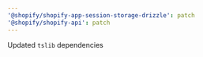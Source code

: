 ```yaml
---
'@shopify/shopify-app-session-storage-drizzle': patch
'@shopify/shopify-api': patch
---
```


Updated `tslib` dependencies
